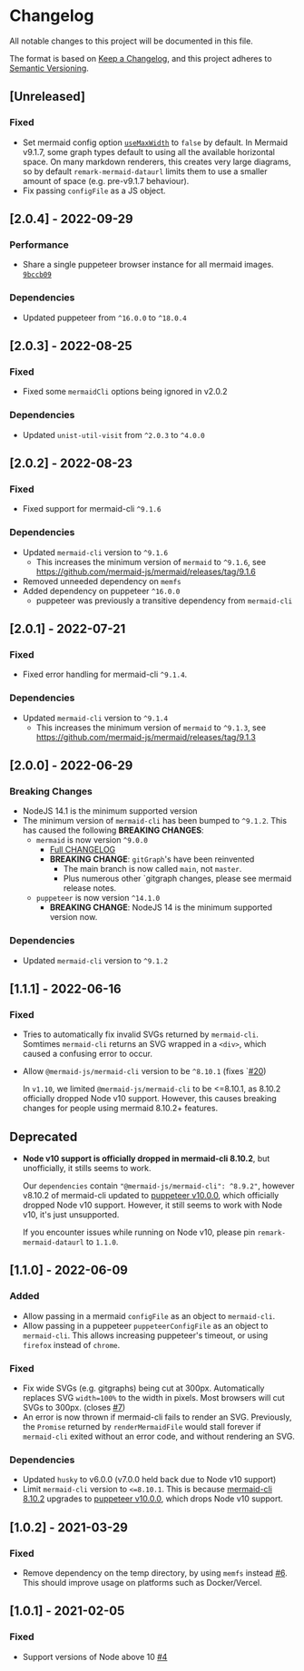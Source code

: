 # Changelog

All notable changes to this project will be documented in this file.

The format is based on [Keep a Changelog](https://keepachangelog.com/en/1.0.0/),
and this project adheres to [Semantic Versioning](https://semver.org/spec/v2.0.0.html).

## [Unreleased]

### Fixed

- Set mermaid config option
  [`useMaxWidth`](https://mermaid-js.github.io/mermaid/#/Setup?id=usemaxwidth-1)
  to `false` by default.
  In Mermaid v9.1.7, some graph types default to using all the available
  horizontal space.
  On many markdown renderers, this creates very large diagrams,
  so by default `remark-mermaid-dataurl` limits them to use a smaller amount of space
  (e.g. pre-v9.1.7 behaviour).
- Fix passing `configFile` as a JS object.

## [2.0.4] - 2022-09-29

### Performance

- Share a single puppeteer browser instance for all mermaid images.
  [`9bccb09`](https://github.com/aloisklink/remark-mermaid-dataurl/commit/9bccb0911874a66c5911da107148ff000891e34e)

### Dependencies

- Updated puppeteer from `^16.0.0` to `^18.0.4`

## [2.0.3] - 2022-08-25

### Fixed

- Fixed some `mermaidCli` options being ignored in v2.0.2

### Dependencies

- Updated `unist-util-visit` from `^2.0.3` to `^4.0.0`

## [2.0.2] - 2022-08-23

### Fixed

- Fixed support for mermaid-cli `^9.1.6`

### Dependencies

- Updated `mermaid-cli` version to `^9.1.6`
  - This increases the minimum version of `mermaid` to `^9.1.6`, see
    https://github.com/mermaid-js/mermaid/releases/tag/9.1.6
- Removed unneeded dependency on `memfs`
- Added dependency on puppeteer `^16.0.0`
  - puppeteer was previously a transitive dependency from `mermaid-cli`

## [2.0.1] - 2022-07-21

### Fixed

- Fixed error handling for mermaid-cli `^9.1.4`.

### Dependencies

- Updated `mermaid-cli` version to `^9.1.4`
  - This increases the minimum version of `mermaid` to `^9.1.3`, see
    https://github.com/mermaid-js/mermaid/releases/tag/9.1.3

## [2.0.0] - 2022-06-29

### Breaking Changes

- NodeJS 14.1 is the minimum supported version
- The minimum version of `mermaid-cli` has been bumped to `^9.1.2`.
  This has caused the following **BREAKING CHANGES**:
  - `mermaid` is now version `^9.0.0`
    - [Full CHANGELOG](https://github.com/mermaid-js/mermaid/releases/tag/9.0.0)
    - **BREAKING CHANGE**: `gitGraph`'s have been reinvented
      - The main branch is now called `main`, not `master`.
      - Plus numerous other `gitgraph changes, please see mermaid release notes.
  - `puppeteer` is now version `^14.1.0`
    - **BREAKING CHANGE**: NodeJS 14 is the minimum supported version now.

### Dependencies

- Updated `mermaid-cli` version to `^9.1.2`

## [1.1.1] - 2022-06-16

### Fixed

- Tries to automatically fix invalid SVGs returned by `mermaid-cli`.
  Somtimes `mermaid-cli` returns an SVG wrapped in a `<div>`, which caused a
  confusing error to occur.
- Allow `@mermaid-js/mermaid-cli` version to be `^8.10.1`
  (fixes `[#20](https://github.com/aloisklink/remark-mermaid-dataurl/issues/20))

  In `v1.10`, we limited `@mermaid-js/mermaid-cli` to be <=8.10.1, as 8.10.2 officially
  dropped Node v10 support.
  However, this causes breaking changes for people using mermaid 8.10.2+ features.

## Deprecated

- **Node v10 support is officially dropped in mermaid-cli 8.10.2**,
  but unofficially, it stills seems to work.

  Our `dependencies` contain `"@mermaid-js/mermaid-cli": ^8.9.2"`,
  however v8.10.2 of mermaid-cli updated to
  [puppeteer v10.0.0](https://github.com/mermaid-js/mermaid-cli/pull/128),
  which officially dropped Node v10 support. However, it still seems to work
  with Node v10, it's just unsupported.

  If you encounter issues while running on Node v10, please pin
  `remark-mermaid-dataurl` to `1.1.0`.

## [1.1.0] - 2022-06-09

### Added

- Allow passing in a mermaid `configFile` as an object to `mermaid-cli`.
- Allow passing in a puppeteer `puppeteerConfigFile` as an object to `mermaid-cli`.
  This allows increasing puppeteer's timeout, or using `firefox` instead of `chrome`.

### Fixed

- Fix wide SVGs (e.g. gitgraphs) being cut at 300px.
  Automatically replaces SVG `width=100%` to the width in pixels.
  Most browsers will cut SVGs to 300px. (closes [#7](https://github.com/aloisklink/remark-mermaid-dataurl/issues/7))
- An error is now thrown if mermaid-cli fails to render an SVG.
  Previously, the `Promise` returned by `renderMermaidFile` would stall forever
  if `mermaid-cli` exited without an error code, and without rendering an SVG.

### Dependencies

- Updated `husky` to v6.0.0 (v7.0.0 held back due to Node v10 support)
- Limit `mermaid-cli` version to `<=8.10.1`.
  This is because [mermaid-cli 8.10.2](https://github.com/mermaid-js/mermaid-cli/releases/tag/8.10.2)
  upgrades to [puppeteer v10.0.0](https://github.com/mermaid-js/mermaid-cli/pull/128),
  which drops Node v10 support.

## [1.0.2] - 2021-03-29

### Fixed

- Remove dependency on the temp directory, by using `memfs` instead
  [#6](https://github.com/aloisklink/remark-mermaid-dataurl/pull/6).
  This should improve usage on platforms such as Docker/Vercel.

## [1.0.1] - 2021-02-05

### Fixed

- Support versions of Node above 10 [#4](https://github.com/aloisklink/remark-mermaid-dataurl/pull/4)
